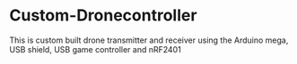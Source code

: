# Custom-Dronecontroller
This is  custom built drone transmitter and receiver using the Arduino mega, USB shield, USB game controller and nRF2401
